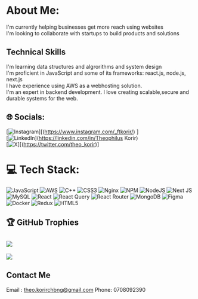 #  About Me:
I'm currently helping businesses get more reach using websites <br>I'm looking to collaborate with startups to build products and solutions<br>
## Technical Skills
I'm learning data structures and algrorithms and system design<br>I'm proficient in JavaScript and some of its frameworks: react.js, node.js, next.js
<br> I have experience using AWS as a webhosting solution. <br> I'm an expert in backend development. I love creating scalable,secure and durable systems for the web. 


## 🌐 Socials:
[![Instagram](https://img.shields.io/badge/Instagram-%23E4405F.svg?logo=Instagram&logoColor=white)][(https://www.instagram.com/_ftkorir/) ]<br>[![LinkedIn](https://img.shields.io/badge/LinkedIn-%230077B5.svg?logo=linkedin&logoColor=white)](https://linkedin.com/in/Theophilus Korir) <br>[![X](https://img.shields.io/badge/X-black.svg?logo=X&logoColor=white)][(https://twitter.com/theo_korir)]

# 💻 Tech Stack:
 ![JavaScript](https://img.shields.io/badge/javascript-%23323330.svg?style=for-the-badge&logo=javascript&logoColor=%23F7DF1E)
 ![AWS](https://img.shields.io/badge/AWS-%23FF9900.svg?style=for-the-badge&logo=amazon-aws&logoColor=white)
![C++](https://img.shields.io/badge/c++-%2300599C.svg?style=for-the-badge&logo=c%2B%2B&logoColor=white) 
![CSS3](https://img.shields.io/badge/redux-%23593d88.svg?style=for-the-badge&logo=redux&logoColor=white) 
![Nginx](https://img.shields.io/badge/nginx-%23009639.svg?style=for-the-badge&logo=nginx&logoColor=white) 
![NPM](https://img.shields.io/badge/NPM-%23CB3837.svg?style=for-the-badge&logo=npm&logoColor=white) 
![NodeJS](https://img.shields.io/badge/node.js-6DA55F?style=for-the-badge&logo=node.js&logoColor=white) 
![Next JS](https://img.shields.io/badge/Next-black?style=for-the-badge&logo=next.js&logoColor=white) 
![MySQL](https://img.shields.io/badge/mysql-%2300000f.svg?style=for-the-badge&logo=mysql&logoColor=white) 
![React](https://img.shields.io/badge/react-%2320232a.svg?style=for-the-badge&logo=react&logoColor=%2361DAFB) 
![React Query](https://img.shields.io/badge/-React%20Query-FF4154?style=for-the-badge&logo=react%20query&logoColor=white) 
![React Router](https://img.shields.io/badge/React_Router-CA4245?style=for-the-badge&logo=react-router&logoColor=white) 
![MongoDB](https://img.shields.io/badge/MongoDB-%234ea94b.svg?style=for-the-badge&logo=mongodb&logoColor=white) 
![Figma](https://img.shields.io/badge/figma-%23F24E1E.svg?style=for-the-badge&logo=figma&logoColor=white) 
![Docker](https://img.shields.io/badge/docker-%230db7ed.svg?style=for-the-badge&logo=docker&logoColor=white)
![Redux](https://img.shields.io/badge/css3-%231572B6.svg?style=for-the-badge&logo=css3&logoColor=white)
![HTML5](https://img.shields.io/badge/html5-%23E34F26.svg?style=for-the-badge&logo=html5&logoColor=white)  



## 🏆 GitHub Trophies
![](https://github-profile-trophy.vercel.app/?username=theo-matross&theme=radical&no-frame=false&no-bg=true&margin-w=4)
---
[![](https://visitcount.itsvg.in/api?id=theo-matross&icon=0&color=0)](https://visitcount.itsvg.in)

## Contact Me
Email : theo.korirchbng@gmail.com
Phone: 0708092390

<!-- Proudly created with GPRM ( https://gprm.itsvg.in ) -->

